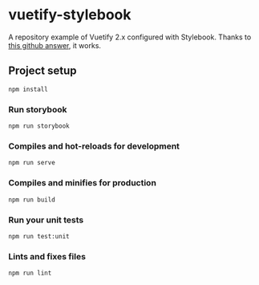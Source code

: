 # vuetify-stylebook

A repository example of Vuetify 2.x configured with Stylebook. Thanks to [this github answer](https://github.com/storybookjs/storybook/issues/7593#issuecomment-548146120), it works.

## Project setup
```
npm install
```

### Run storybook

```
npm run storybook
```

### Compiles and hot-reloads for development
```
npm run serve
```

### Compiles and minifies for production
```
npm run build
```

### Run your unit tests
```
npm run test:unit
```

### Lints and fixes files
```
npm run lint
```
